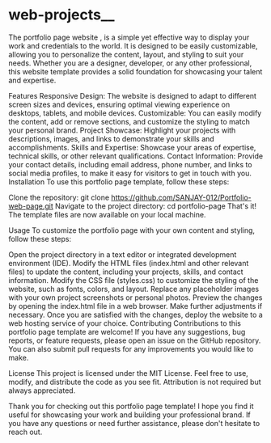 # web-projects__

The portfolio page website ,
                           is a simple yet effective way to display your work and credentials to the world. It is designed to be easily customizable, allowing you to personalize the content, layout, and styling to suit your needs. Whether you are a designer, developer, or any other professional, this website template provides a solid foundation for showcasing your talent and expertise.

Features
Responsive Design: The website is designed to adapt to different screen sizes and devices, ensuring optimal viewing experience on desktops, tablets, and mobile devices.
Customizable: You can easily modify the content, add or remove sections, and customize the styling to match your personal brand.
Project Showcase: Highlight your projects with descriptions, images, and links to demonstrate your skills and accomplishments.
Skills and Expertise: Showcase your areas of expertise, technical skills, or other relevant qualifications.
Contact Information: Provide your contact details, including email address, phone number, and links to social media profiles, to make it easy for visitors to get in touch with you.
Installation
To use this portfolio page template, follow these steps:

Clone the repository: git clone https://github.com/SANJAY-012/Portfolio-web-page.git
Navigate to the project directory: cd portfolio-page
That's it! The template files are now available on your local machine.

Usage
To customize the portfolio page with your own content and styling, follow these steps:

Open the project directory in a text editor or integrated development environment (IDE).
Modify the HTML files (index.html and other relevant files) to update the content, including your projects, skills, and contact information.
Modify the CSS file (styles.css) to customize the styling of the website, such as fonts, colors, and layout.
Replace any placeholder images with your own project screenshots or personal photos.
Preview the changes by opening the index.html file in a web browser. Make further adjustments if necessary.
Once you are satisfied with the changes, deploy the website to a web hosting service of your choice.
Contributing
Contributions to this portfolio page template are welcome! If you have any suggestions, bug reports, or feature requests, please open an issue on the GitHub repository. You can also submit pull requests for any improvements you would like to make.

License
This project is licensed under the MIT License. Feel free to use, modify, and distribute the code as you see fit. Attribution is not required but always appreciated.

Thank you for checking out this portfolio page template! I hope you find it useful for showcasing your work and building your professional brand. If you have any questions or need further assistance, please don't hesitate to reach out.
